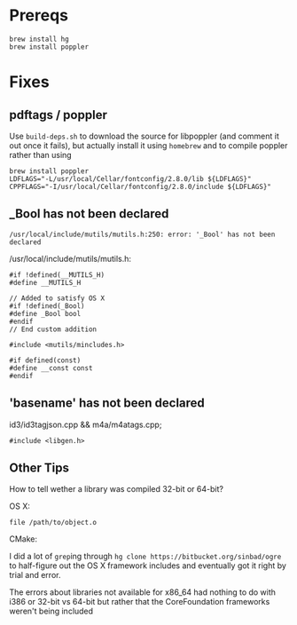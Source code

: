 Prereqs
===

    brew install hg
    brew install poppler

Fixes
===

pdftags / poppler
---

Use `build-deps.sh` to download the source for libpoppler (and comment it out once it fails),
but actually install it using `homebrew` and  to compile poppler rather than using 

    brew install poppler
    LDFLAGS="-L/usr/local/Cellar/fontconfig/2.8.0/lib ${LDFLAGS}"
    CPPFLAGS="-I/usr/local/Cellar/fontconfig/2.8.0/include ${LDFLAGS}"

_Bool has not been declared
---

    /usr/local/include/mutils/mutils.h:250: error: '_Bool' has not been declared

/usr/local/include/mutils/mutils.h:

    #if !defined(__MUTILS_H)
    #define __MUTILS_H

    // Added to satisfy OS X
    #if !defined(_Bool)
    #define _Bool bool
    #endif
    // End custom addition

    #include <mutils/mincludes.h>

    #if defined(const)
    #define __const const
    #endif 

'basename' has not been declared
---

id3/id3tagjson.cpp && m4a/m4atags.cpp;

    #include <libgen.h>

Other Tips
---

How to tell wether a library was compiled 32-bit or 64-bit?

OS X:

    file /path/to/object.o

CMake:

I did a lot of `grep`ing through `hg clone https://bitbucket.org/sinbad/ogre` to half-figure out 
the OS X framework includes and eventually got it right by trial and error.

The errors about libraries not available for x86_64 had nothing to do with i386 or 32-bit vs 64-bit
but rather that the CoreFoundation frameworks weren't being included
